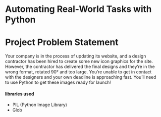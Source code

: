 <h1>Automating Real-World Tasks with Python</h1>
<h1>Project Problem Statement</h1>
<p>Your company is in the process of updating its website, and a design contractor has been hired to create some new icon graphics for the site. However, the contractor has delivered the final designs and they’re in the wrong format, rotated 90° and too large. You’re unable to get in contact with the designers and your own deadline is approaching fast. You’ll need to use Python to get these images ready for launch!<p>
<h4>libraries used</h4>
<ul>
<li>PIL (Python Image Library)</li>
<li>Glob</li>
</ul>
